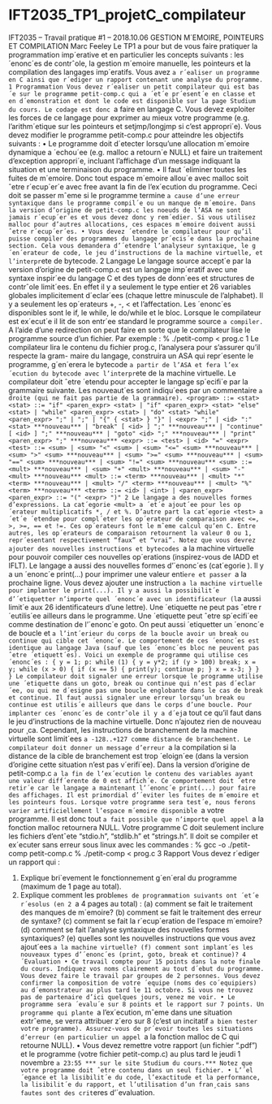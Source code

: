 # IFT2035_TP1_projetC_compilateur

IFT2035 – Travail pratique #1 – 2018.10.06
GESTION M´EMOIRE, POINTEURS ET COMPILATION
Marc Feeley
Le TP1 a pour but de vous faire pratiquer la programmation imp´erative et en particulier les concepts
suivants : les ´enonc´es de contrˆole, la gestion m´emoire manuelle, les pointeurs et la compilation des
langages imp´eratifs.
Vous avez `a r´ealiser un programme en C ainsi que r´ediger un rapport contenant une analyse du
programme.
1 Programmation
Vous devez r´ealiser un petit compilateur qui est bas´e sur le programme petit-comp.c qui a ´et´e
pr´esent´e en classe et en d´emonstration et dont le code est disponible sur la page Studium du
cours. Le codage est donc `a faire en langage C. Vous devez exploiter les forces de ce langage pour
exprimer au mieux votre programme (e.g. l’arithm´etique sur les pointeurs et setjmp/longjmp si
c’est appropri´e).
Vous devez modifier le programme petit-comp.c pour atteindre les objectifs suivants :
• Le programme doit d´etecter lorsqu’une allocation m´emoire dynamique a ´echou´ee (e.g. malloc
a retourn´e NULL) et faire un traitement d’exception appropri´e, incluant l’affichage d’un message
indiquant la situation et une terminaison du programme.
• Il faut ´eliminer toutes les fuites de m´emoire. Donc tout espace m´emoire allou´e avec malloc
soit ˆetre r´ecup´er´e avec free avant la fin de l’ex´ecution du programme. Ceci doit se passer
mˆeme si le programme termine `a cause d’une erreur syntaxique dans le programme compil´e
ou un manque de m´emoire. Dans la version d’origine de petit-comp.c les noeuds de l’ASA
ne sont jamais r´ecup´er´es et vous devez donc y rem´edier. Si vous utilisez malloc pour d’autres
allocations, ces espaces m´emoire doivent aussi ˆetre r´ecup´er´es.
• Vous devez ´etendre le compilateur pour qu’il puisse compiler des programmes du langage
pr´ecis´e dans la prochaine section. Cela vous demandera d’´etendre l’analyseur syntaxique, le
g´en´erateur de code, le jeu d’instructions de la machine virtuelle, et l’interpr`ete de bytecode.
2 Langage
Le langage source accept´e par la version d’origine de petit-comp.c est un langage imp´eratif avec
une syntaxe inspir´ee du langage C et des types de donn´ees et structures de contrˆole limit´ees. En
effet il y a seulement le type entier et 26 variables globales implicitement d´eclar´ees (chaque lettre
minuscule de l’alphabet). Il y a seulement les op´erateurs +, -, < et l’affectation. Les ´enonc´es
disponibles sont le if, le while, le do/while et le bloc.
Lorsque le compilateur est ex´ecut´e il lit de son entr´ee standard le programme source `a compiler.
`A
l’aide d’une redirection on peut faire en sorte que le compilateur lise le programme source d’un
fichier. Par exemple :
% ./petit-comp < prog.c
1
Le compilateur lira le contenu du fichier prog.c, l’analysera pour s’assurer qu’il respecte la gram-
maire du langage, construira un ASA qui repr´esente le programme, g´en´erera le bytecode `a partir
de l’ASA et fera l’ex´ecution du bytecode avec l’interpr`ete de la machine virtuelle.
Le compilateur doit ˆetre ´etendu pour accepter le langage sp´ecifi´e par la grammaire suivante. Les
nouveaut´es sont indiqu´ees par un commentaire `a droite (qui ne fait pas partie de la grammaire).
<program> ::= <stat>
<stat> ::= "if" <paren_expr> <stat>
| "if" <paren_expr> <stat> "else" <stat>
| "while" <paren_expr> <stat>
| "do" <stat> "while" <paren_expr> ";"
| ";"
| "{" { <stat> } "}"
| <expr> ";"
| <id> ":" <stat> ***nouveau***
| "break" [ <id> ] ";" ***nouveau***
| "continue" [ <id> ] ";" ***nouveau***
| "goto" <id> ";" ***nouveau***
| "print" <paren_expr> ";" ***nouveau***
<expr> ::= <test>
| <id> "=" <expr>
<test> ::= <sum>
| <sum> "<" <sum>
| <sum> "<=" <sum> ***nouveau***
| <sum> ">" <sum> ***nouveau***
| <sum> ">=" <sum> ***nouveau***
| <sum> "==" <sum> ***nouveau***
| <sum> "!=" <sum> ***nouveau***
<sum> ::= <mult> ***nouveau***
| <sum> "+" <mult> ***nouveau***
| <sum> "-" <mult> ***nouveau***
<mult> ::= <term> ***nouveau***
| <mult> "*" <term> ***nouveau***
| <mult> "/" <term> ***nouveau***
| <mult> "%" <term> ***nouveau***
<term> ::= <id>
| <int>
| <paren_expr>
<paren_expr> ::= "(" <expr> ")"
2
Le langage a des nouvelles formes d’expressions. La cat´egorie <mult> a ´et´e ajout´ee pour les
op´erateur multiplicatifs *, / et %. D’autre part la cat´egorie <test> a ´et´e ´etendue pour compl´eter
les op´erateur de comparaison avec <=, >, >=, == et !=. Ces op´erateurs font le mˆeme calcul qu’en C.
Entre autres, les op´erateurs de comparaison retournent la valeur 0 ou 1, repr´esentant respectivement
“faux” et “vrai”. Notez que vous devrez ajouter des nouvelles instructions et bytecodes `a la machine
virtuelle pour pouvoir compiler ces nouvelles op´erations (inspirez-vous de IADD et IFLT).
Le langage a aussi des nouvelles formes d’´enonc´es (cat´egorie <stat>). Il y a un ´enonc´e print(...)
pour imprimer une valeur enti`ere et passer `a la prochaine ligne. Vous devez ajouter une instruction
`a la machine virtuelle pour implanter le print(...).
Il y a aussi la possibilit´e d’´etiquetter n’importe quel ´enonc´e avec un identificateur (l`a aussi
limit´e aux 26 identificateurs d’une lettre). Une ´etiquette ne peut pas ˆetre r´eutilis´ee ailleurs dans le
programme. Une ´etiquette peut ˆetre sp´ecifi´ee comme destination de l’´enonc´e goto. On peut aussi
´etiquetter un ´enonc´e de boucle et `a l’int´erieur du corps de la boucle avoir un break ou continue
qui cible cet ´enonc´e. Le comportement de ces ´enonc´es est identique au langage Java (sauf que les
´enonc´es bloc ne peuvent pas ˆetre ´etiquett´es). Voici un exemple de programme qui utilise ces ´enonc´es
:
{
  y = 1;
  p:
  while (1) {
    y = y*2;
    if (y > 100) break;
    x = y;
    while (x > 0) {
      if (x == 5) {
      print(y);
      continue p;
      }
    x = x-3;
    }
  }
}
Le compilateur doit signaler une erreur lorsque le programme utilise une ´etiquette dans un goto,
break ou continue qui n’est pas d´eclar´ee, ou qui ne d´esigne pas une boucle englobante dans le cas
de break et continue. Il faut aussi signaler une erreur lorsqu’un break ou continue est utilis´e
ailleurs que dans le corps d’une boucle.
Pour implanter ces ´enonc´es de contrˆole il y a d´ej`a tout ce qu’il faut dans le jeu d’instructions
de la machine virtuelle. Donc n’ajoutez rien de nouveau pour ¸ca. Cependant, les instructions de
branchement de la machine virtuelle sont limit´ees `a -128..+127 comme distance de branchement.
Le compilateur doit donner un message d’erreur `a la compilation si la distance de la cible de
branchement est trop ´eloign´ee (dans la version d’origine cette situation n’est pas v´erifi´ee).
Dans la version d’origine de petit-comp.c `a la fin de l’ex´ecution le contenu des variables ayant
une valeur diff´erente de 0 est affich´e. Ce comportement doit ˆetre retir´e car le langage a maintenant
l’´enonc´e print(...) pour faire des affichages.
Il est primordial d’´eviter les fuites de m´emoire et les pointeurs fous. Lorsque votre programme
sera test´e, nous ferons varier artificiellement l’espace m´emoire disponible `a votre programme. Il est donc tout `a fait possible que n’importe quel appel `a la fonction malloc retournera NULL.
Votre programme C doit seulement inclure les fichiers d’entˆete “stdio.h”, “stdlib.h” et
“strings.h”. Il doit se compiler et ex´ecuter sans erreur sous linux avec les commandes :
% gcc -o ./petit-comp petit-comp.c
% ./petit-comp < prog.c
3 Rapport
Vous devez r´ediger un rapport qui :
1. Explique bri`evement le fonctionnement g´en´eral du programme (maximum de 1 page au total).
2. Explique comment les probl`emes de programmation suivants ont ´et´e r´esolus (en 2 `a 4 pages
au total) :
(a) comment se fait le traitement des manques de m´emoire?
(b) comment se fait le traitement des erreur de syntaxe?
(c) comment se fait la r´ecup´eration de l’espace m´emoire?
(d) comment se fait l’analyse syntaxique des nouvelles formes syntaxiques?
(e) quelles sont les nouvelles instructions que vous avez ajout´ees `a la machine virtuelle?
(f) comment sont implant´es les nouveaux types d’´enonc´es (print, goto, break et continue)?
4 ´Evaluation
• Ce travail compte pour 15 points dans la note finale du cours. Indiquez vos noms clairement
au tout d´ebut du programme. Vous devez faire le travail par groupes de 2 personnes.
Vous devez confirmer la composition de votre ´equipe (noms des co´equipiers) au
d´emonstrateur au plus tard le 11 octobre. Si vous ne trouvez pas de partenaire
d’ici quelques jours, venez me voir.
• Le programme sera ´evalu´e sur 8 points et le rapport sur 7 points. Un programme qui plante `a
l’ex´ecution, mˆeme dans une situation extrˆeme, se verra attribuer z´ero sur 8 (c’est un incitatif
`a bien tester votre programme). Assurez-vous de pr´evoir toutes les situations d’erreur (en
particulier un appel `a la fonction malloc de C qui retourne NULL).
• Vous devez remettre votre rapport (un fichier “.pdf”) et le programme (votre fichier petit-comp.c)
au plus tard le jeudi 1 novembre `a 23:55 *** sur le site Studium du cours.*** Notez que votre
programme doit ˆetre contenu dans un seul fichier.
• L’´el´egance et la lisibilit´e du code, l’exactitude et la performance, la lisibilit´e du rapport, et
l’utilisation d’un fran¸cais sans fautes sont des crit`eres d’´evaluation.
